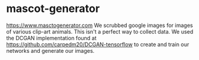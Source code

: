 # mascot-generator
https://www.masctogenerator.com
We scrubbed google images for images of various clip-art animals. This isn't a perfect way to collect data.
We used the DCGAN implementation found at https://github.com/carpedm20/DCGAN-tensorflow to create and train our networks and generate our images. 
